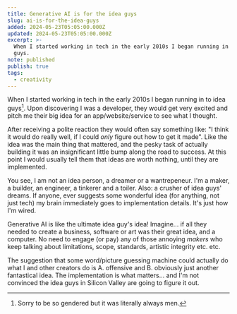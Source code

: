 ```yaml
---
title: Generative AI is for the idea guys
slug: ai-is-for-the-idea-guys
added: 2024-05-23T05:05:00.000Z
updated: 2024-05-23T05:05:00.000Z
excerpt: >-
  When I started working in tech in the early 2010s I began running in to idea
  guys.
note: published
publish: true
tags:
  - creativity
---
```

When I started working in tech in the early 2010s I began running in to idea guys[^1]. Upon discovering I was a developer, they would get very excited and pitch me their big idea for an app/website/service to see what I thought. 

After receiving a polite reaction they would often say something like: "I think it would do really well, if I could *only* figure out how to get it made". Like the idea was the main thing that mattered, and the pesky task of actually building it was an insignificant little bump along the road to success. At this point I would usually tell them that ideas are worth nothing, until they are implemented. 

You see, I am not an idea person, a dreamer or a wantrepeneur. I'm a maker, a builder, an engineer, a tinkerer and a toiler. Also: a crusher of idea guys' dreams. If anyone, ever suggests some wonderful idea (for anything, not just tech) my brain immediately goes to implementation details. It's just how I'm wired. 

Generative AI is like the ultimate idea guy's idea! Imagine... if all they needed to create a business, software or art was their great idea, and a computer. No need to engage (or pay) any of those annoying *makers* who keep talking about limitations, scope, standards, artistic integrity etc. etc.

The suggestion that some word/picture guessing machine could actually do what I and other creators do is A. offensive and B. obviously just another fantastical idea. The implementation is what matters... and I'm not convinced the idea guys in Silicon Valley are going to figure it out.

[^1]: Sorry to be so gendered but it was literally always men.
